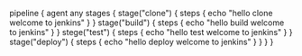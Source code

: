 pipeline {
 agent any 
 stages {
   stage("clone") {
   steps {
   echo "hello clone welcome to jenkins"
   }
  }
  stage("build") {
    steps {
	echo "hello build welcome to jenkins"
	}
   }
  stege("test") {
    steps {
	echo "hello test welcome to jenkins"
	}
   }
   stage("deploy") {
     steps {
	  echo "hello deploy welcome to jenkins"
	 }
   }
 }
}
